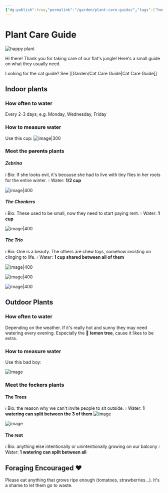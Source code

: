 ```yaml
---
{"dg-publish":true,"permalink":"/garden/plant-care-guide/","tags":["house-sitting"],"created":"2024-06-08T20:36:42.406+02:00","updated":"2024-08-09T13:40:09.524+02:00"}
---
```


# Plant Care Guide
![happy plant](https://i.giphy.com/media/v1.Y2lkPTc5MGI3NjExd2F3a2VkcDR6NDNreDZzdmUxdDFsc3VzbjYyeW5laThxdjRraGMxciZlcD12MV9pbnRlcm5hbF9naWZfYnlfaWQmY3Q9Zw/ohKsuoQwOdmmGubVJm/giphy.gif)

Hi there! Thank you for taking care of our flat's jungle!
Here's a small guide on what they usually need.

Looking for the cat guide? See [[Garden/Cat Care Guide\|Cat Care Guide]]

## Indoor plants

### How often to water
Every 2-3 days, e.g. Monday, Wednesday, Friday
### How to measure water
Use this cup:
![image|300](https://blog-assets.eleni.co/4add872405bee578fadce4f74c3e07e9.jpeg)
### Meet the ~~parents~~ plants
#### *Zebrina*
ℹ️ Bio: If she looks evil, it's because she had to live with tiny flies in her roots for the entire winter.
💧 Water: **1/2 cup**

![image|400](https://blog-assets.eleni.co/e2e268aed796fc454c968ed803bb692f.jpeg)

#### *The Chonkers*
ℹ️ Bio: These used to be small, now they need to start paying rent.
💧 Water: **1 cup**

![image|400](https://blog-assets.eleni.co/1d2cc16d235ec216a861489be3799551.jpeg)

#### *The Trio*
ℹ️ Bio: One is a beauty. The others are chew toys, somehow insisting on clinging to life.
💧 Water: **1 cup shared between all of them**

![image|400](https://blog-assets.eleni.co/96c6a964dbb20fcce643aaeaa56b5af9.jpeg)

![image|400](https://blog-assets.eleni.co/b53b93e30fff645da6520462a42a91d8.jpeg)

![image|400](https://blog-assets.eleni.co/8c9d8f8a92d2e70a4f239fb68befa221.jpeg)

## Outdoor Plants

### How often to water
Depending on the weather.
If it's really hot and sunny they may need watering every evening.
Especially the 🍋 **lemon tree**, cause it likes to be extra.

### How to measure water
Use this bad boy:

![image](https://blog-assets.eleni.co/75d7b7ec36382b7818602574526e6655.jpeg)

### Meet the ~~fockers~~ plants

#### The Trees
ℹ️ Bio: the reason why we can't invite people to sit outside.
💧 Water: **1 watering can split between the 3 of them**
![image](https://blog-assets.eleni.co/640f30e27faf7d3ca75a29b22ff5d9c5.jpeg)

![image](https://blog-assets.eleni.co/e8911383c8d2889f53492a36aee0a327.png)

#### The rest
ℹ️ Bio: anything else intentionally or unintentionally growing on our balcony
💧 Water: **1 watering can split between all**


## Foraging Encouraged ❤️
Please eat anything that grows ripe enough (tomatoes, strawberries...). It's a shame to let them go to waste.
